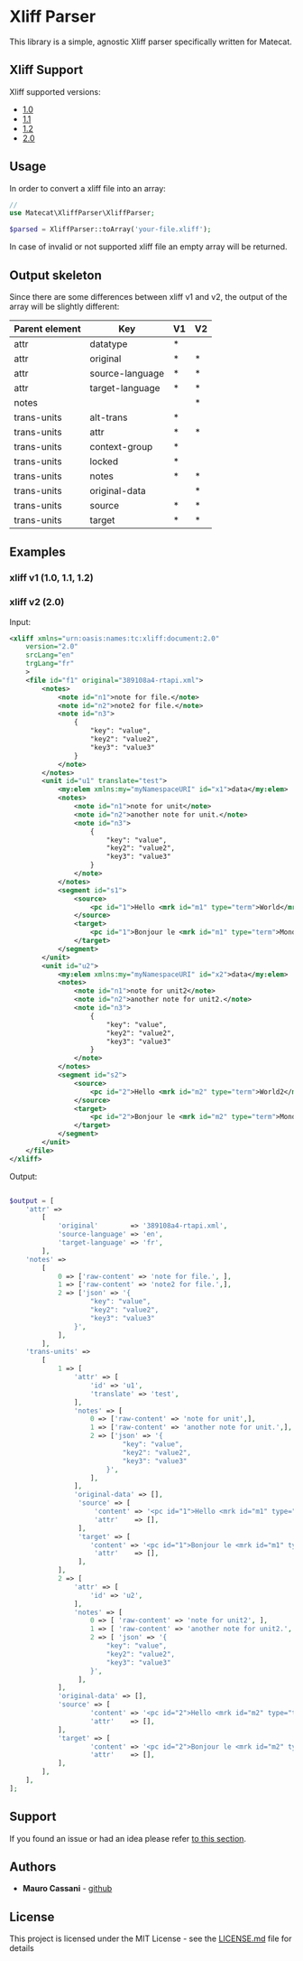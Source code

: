 # Xliff Parser

This library is a simple, agnostic Xliff parser specifically written for Matecat.

## Xliff Support

Xliff supported versions:

* [1.0](http://www.oasis-open.org/committees/xliff/documents/contribution-xliff-20010530.htm)
* [1.1](http://www.oasis-open.org/committees/xliff/documents/xliff-specification.htm)
* [1.2](http://docs.oasis-open.org/xliff/v1.2/os/xliff-core.html)
* [2.0](http://docs.oasis-open.org/xliff/xliff-core/v2.0/xliff-core-v2.0.html#data)

## Usage

In order to convert a xliff file into an array:

```php
//
use Matecat\XliffParser\XliffParser;

$parsed = XliffParser::toArray('your-file.xliff');
```

In case of invalid or not supported xliff file an empty array will be returned.

## Output skeleton

Since there are some differences between xliff v1 and v2, the output of the array will be slightly different:

| Parent element | Key             | V1 | V2 |
|----------------|-----------------|----|----|
| attr           | datatype        | *  |    |
| attr           | original        | *  | *  |
| attr           | source-language | *  | *  |
| attr           | target-language | *  | *  |
| notes          |                 |    | *  |
| trans-units    | alt-trans       | *  |    |
| trans-units    | attr            | *  | *  |
| trans-units    | context-group   | *  |    |
| trans-units    | locked          | *  |    |
| trans-units    | notes           | *  | *  |
| trans-units    | original-data   |    | *  |
| trans-units    | source          | *  | *  |
| trans-units    | target          | *  | *  |

## Examples

### xliff v1 (1.0, 1.1, 1.2) 

### xliff v2 (2.0) 

Input:

```xml
<xliff xmlns="urn:oasis:names:tc:xliff:document:2.0"
    version="2.0"
    srcLang="en"
    trgLang="fr"
    >
    <file id="f1" original="389108a4-rtapi.xml">
        <notes>
            <note id="n1">note for file.</note>
            <note id="n2">note2 for file.</note>
            <note id="n3">
                {
                    "key": "value",
                    "key2": "value2",
                    "key3": "value3"
                }
            </note>
        </notes>
        <unit id="u1" translate="test">
            <my:elem xmlns:my="myNamespaceURI" id="x1">data</my:elem>
            <notes>
                <note id="n1">note for unit</note>
                <note id="n2">another note for unit.</note>
                <note id="n3">
                    {
                        "key": "value",
                        "key2": "value2",
                        "key3": "value3"
                    }
                </note>
            </notes>
            <segment id="s1">
                <source>
                    <pc id="1">Hello <mrk id="m1" type="term">World</mrk>!</pc>
                </source>
                <target>
                    <pc id="1">Bonjour le <mrk id="m1" type="term">Monde</mrk> !</pc>
                </target>
            </segment>
        </unit>
        <unit id="u2">
            <my:elem xmlns:my="myNamespaceURI" id="x2">data</my:elem>
            <notes>
                <note id="n1">note for unit2</note>
                <note id="n2">another note for unit2.</note>
                <note id="n3">
                    {
                        "key": "value",
                        "key2": "value2",
                        "key3": "value3"
                    }
                </note>
            </notes>
            <segment id="s2">
                <source>
                    <pc id="2">Hello <mrk id="m2" type="term">World2</mrk>!</pc>
                </source>
                <target>
                    <pc id="2">Bonjour le <mrk id="m2" type="term">Monde2</mrk> !</pc>
                </target>
            </segment>
        </unit>
    </file>
</xliff>
```

Output:

```php

$output = [
    'attr' =>
        [
            'original'        => '389108a4-rtapi.xml',
            'source-language' => 'en',
            'target-language' => 'fr',
        ],
    'notes' =>
        [
            0 => ['raw-content' => 'note for file.', ],
            1 => ['raw-content' => 'note2 for file.',],
            2 => ['json' => '{
                    "key": "value",
                    "key2": "value2",
                    "key3": "value3"
                }',
            ],
        ],
    'trans-units' =>
        [
            1 => [
                'attr' => [
                    'id' => 'u1',
                    'translate' => 'test',
                ],
                'notes' => [
                    0 => ['raw-content' => 'note for unit',],
                    1 => ['raw-content' => 'another note for unit.',],
                    2 => ['json' => '{
                            "key": "value",
                            "key2": "value2",
                            "key3": "value3"
                        }',
                    ],
                ],
                'original-data' => [],
                 'source' => [
                     'content' => '<pc id="1">Hello <mrk id="m1" type="term">World</mrk>!</pc>',
                     'attr'    => [],
                 ],
                 'target' => [
                    'content' => '<pc id="1">Bonjour le <mrk id="m1" type="term">Monde</mrk> !</pc>',
                     'attr'    => [],
                 ],
            ],
            2 => [
                'attr' => [
                    'id' => 'u2',
                ],
                'notes' => [
                    0 => [ 'raw-content' => 'note for unit2', ],
                    1 => [ 'raw-content' => 'another note for unit2.', ],
                    2 => [ 'json' => '{
                        "key": "value",
                        "key2": "value2",
                        "key3": "value3"
                    }',
                 ],
            ],
            'original-data' => [],
            'source' => [
                    'content' => '<pc id="2">Hello <mrk id="m2" type="term">World2</mrk>!</pc>',
                    'attr'    => [],
            ],
            'target' => [
                    'content' => '<pc id="2">Bonjour le <mrk id="m2" type="term">Monde2</mrk> !</pc>',
                    'attr'    => [],
            ],
        ],
    ],
];
```

## Support

If you found an issue or had an idea please refer [to this section](https://github.com/mauretto78/xliff-parser/issues).

## Authors

* **Mauro Cassani** - [github](https://github.com/mauretto78)

## License

This project is licensed under the MIT License - see the [LICENSE.md](LICENSE.md) file for details

